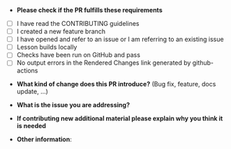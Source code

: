 * **Please check if the PR fulfills these requirements**

- [ ] I have read the CONTRIBUTING guidelines
- [ ] I created a new feature branch
- [ ] I have opened and refer to an issue or I am referring to an existing issue
- [ ] Lesson builds locally
- [ ] Checks have been run on GitHub and pass
- [ ] No output errors in the Rendered Changes link generated by github-actions

* **What kind of change does this PR introduce?** (Bug fix, feature, docs update, ...)


* **What is the issue you are addressing?**

* **If contributing new additional material please explain why you think it is needed**

* **Other information**:
